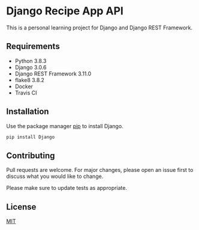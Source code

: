 # Django Recipe App API

This is a personal learning project for Django and Django REST Framework.

## Requirements
- Python 3.8.3
- Django 3.0.6
- Django REST Framework 3.11.0
- flake8 3.8.2
- Docker
- Travis CI

## Installation

Use the package manager [pip](https://pip.pypa.io/en/stable/) to install Django.

```bash
pip install Django
```

## Contributing
Pull requests are welcome. For major changes, please open an issue first to discuss what you would like to change.

Please make sure to update tests as appropriate.

## License
[MIT](https://choosealicense.com/licenses/mit/)